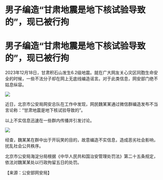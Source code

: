 # 男子编造“甘肃地震是地下核试验导致的”，现已被行拘

# 男子编造“甘肃地震是地下核试验导致的”，现已被行拘

2023年12月18日，甘肃积石山发生6.2级地震。就在广大网友关心灾区同胞生命安全的时候，一些不法分子却在网上无底线编造谣言。对于此类信息，网安部门绝不姑息纵容。

![](https://inews.gtimg.com/om_bt/Ow1xzij2FYOxPngqyLS0AXEHDPxh_HocVE-501M_5qfwgAA/1000)

近日，北京市公安局网安总队在工作中发现，网民魏某某通过微信群编造发布不当言论称：“甘肃地震是地下核试验导致的”。

以上不实信息迅速在一些群内传播并引发讨论。

![](https://inews.gtimg.com/om_bt/OOQoaPQxv85Fx9e48EGM6Cb9Dikgnpm9YhL37SMPO6BVMAA/1000)

经查，魏某某在群中出于开玩笑的目的，故意编造不实信息，造成恶劣社会影响，扰乱社会公共秩序。

北京市公安局海淀分局根据《中华人民共和国治安管理处罚法》第二十五条规定，依法对魏某某处以行政拘留五日的处罚。

【来源：公安部网安局】


